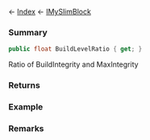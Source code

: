 ← [Index](Api-Index) ← [IMySlimBlock](VRage.Game.ModAPI.Ingame.IMySlimBlock)

### Summary

```csharp
public float BuildLevelRatio { get; }
```

Ratio of BuildIntegrity and MaxIntegrity

### Returns

### Example

### Remarks

